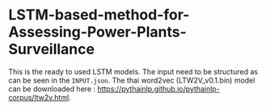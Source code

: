 # LSTM-based-method-for-Assessing-Power-Plants-Surveillance
This is the ready to used LSTM models. 
The input need to be structured as can be seen in the `INPUT.json`.
The thai word2vec (LTW2V_v0.1.bin) model can be downloaded here : https://pythainlp.github.io/pythainlp-corpus/ltw2v.html.
